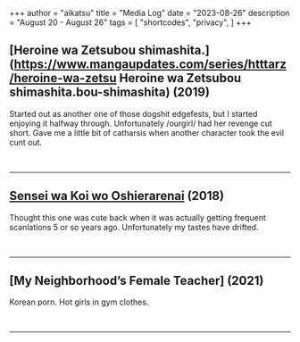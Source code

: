 +++
author = "aikatsu"
title = "Media Log"
date = "2023-08-26"
description = "August 20 - August 26"
tags = [
    "shortcodes",
    "privacy",
]
+++

## [Heroine wa Zetsubou shimashita.](https://www.mangaupdates.com/series/htttarz/heroine-wa-zetsu Heroine wa Zetsubou shimashita.bou-shimashita) (2019)

Started out as another one of those dogshit edgefests,  but I started enjoying it halfway through. Unfortunately /ourgirl/ had her revenge cut short. Gave me a little bit of catharsis when another character took the evil cunt out.

<br>

---

## [Sensei wa Koi wo Oshierarenai](https://www.mangaupdates.com/series/ijq5396/sensei-wa-koi-wo-oshierarenai) (2018)

Thought this one was  cute back when it was actually getting frequent scanlations 5 or so years ago. Unfortunately my tastes have drifted.

<br>

---

## [My Neighborhood’s Female Teacher] (2021)

Korean porn. Hot girls in gym clothes. 

<br>

---

<br>





